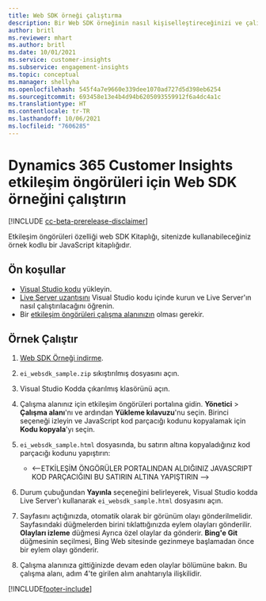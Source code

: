 ```yaml
---
title: Web SDK örneği çalıştırma
description: Bir Web SDK örneğinin nasıl kişiselleştireceğinizi ve çalıştırılacağını öğrenin.
author: britl
ms.reviewer: mhart
ms.author: britl
ms.date: 10/01/2021
ms.service: customer-insights
ms.subservice: engagement-insights
ms.topic: conceptual
ms.manager: shellyha
ms.openlocfilehash: 545f4a7e9660e339dee1070ad727d5d398eb6254
ms.sourcegitcommit: 693458e13e4b4d94b6205093559912f6a4dc4a1c
ms.translationtype: HT
ms.contentlocale: tr-TR
ms.lasthandoff: 10/06/2021
ms.locfileid: "7606285"
---
```

# <a name="run-the-web-sdk-sample-for-dynamics-365-customer-insights-engagement-insights-capability"></a>Dynamics 365 Customer Insights etkileşim öngörüleri için Web SDK örneğini çalıştırın

[!INCLUDE [cc-beta-prerelease-disclaimer](includes/cc-beta-prerelease-disclaimer.md)]

Etkileşim öngörüleri özelliği web SDK Kitaplığı, sitenizde kullanabileceğiniz örnek kodlu bir JavaScript kitaplığıdır.

## <a name="prerequisites"></a>Ön koşullar

- [Visual Studio kodu](https://code.visualstudio.com/) yükleyin.
- [Live Server uzantısını](https://marketplace.visualstudio.com/items?itemName=ritwickdey.LiveServer) Visual Studio kodu içinde kurun ve Live Server'ın nasıl çalıştırılacağını öğrenin.
- Bir [etkileşim öngörüleri çalışma alanınızın](create-workspace.md) olması gerekir.

## <a name="run-sample"></a>Örnek Çalıştır

1. [Web SDK Örneği indirme](https://download.pi.dynamics.com/sdk/EngagementInsightsSamples/ei_websdk_sample.zip).

1. `ei_websdk_sample.zip` sıkıştırılmış dosyasını açın.

1. Visual Studio Kodda çıkarılmış klasörünü açın.

1. Çalışma alanınız için etkileşim öngörüleri portalına gidin. **Yönetici** > **Çalışma alanı**'nı ve ardından **Yükleme kılavuzu**'nu seçin. Birinci seçeneği izleyin ve JavaScript kod parçacığı kodunu kopyalamak için **Kodu kopyala**'yı seçin.

1. `ei_websdk_sample.html` dosyasında, bu satırın altına kopyaladığınız kod parçacığı kodunu yapıştırın:

   - <--ETKİLEŞİM ÖNGÖRÜLER PORTALINDAN ALDIĞINIZ JAVASCRIPT KOD PARÇACIĞINI BU SATIRIN ALTINA YAPIŞTIRIN -->

1. Durum çubuğundan **Yayınla** seçeneğini belirleyerek, Visual Studio kodda Live Server'ı kullanarak `ei_websdk_sample.html` dosyasını açın.

1. Sayfasını açtığınızda, otomatik olarak bir görünüm olayı gönderilmelidir. Sayfasındaki düğmelerden birini tıklattığınızda eylem olayları gönderilir. **Olayları izleme** düğmesi Ayrıca özel olaylar da gönderir. **Bing'e Git** düğmesinin seçilmesi, Bing Web sitesinde gezinmeye başlamadan önce bir eylem olayı gönderir.

1. Çalışma alanınıza gittiğinizde devam eden olaylar bölümüne bakın. Bu çalışma alanı, adım 4'te girilen alım anahtarıyla ilişkilidir.


[!INCLUDE[footer-include](../includes/footer-banner.md)]
